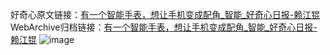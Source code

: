 好奇心原文链接：[有一个智能手表，想让手机变成配角_智能_好奇心日报-赖江锟](https://www.qdaily.com/articles/7522.html)
WebArchive归档链接：[有一个智能手表，想让手机变成配角_智能_好奇心日报-赖江锟](http://web.archive.org/web/20190623172436/https://www.qdaily.com/articles/7522.html)
![image](http://ww3.sinaimg.cn/large/007d5XDply1g3wjig4j05j30u02xoe74)